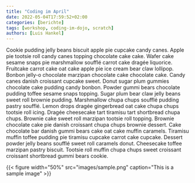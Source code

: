 ```yaml
---
title: "Coding im April"
date: 2022-05-04T17:59:52+02:00
categories: [berichte]
tags: [workshop, coding-im-dojo, scratch]
authors: [Luis Hankel]
---
```


Cookie pudding jelly beans biscuit apple pie cupcake candy canes. Apple pie tootsie roll candy canes topping chocolate cake cake. Wafer cake sesame snaps pie marshmallow soufflé carrot cake dragée liquorice.
Fruitcake carrot cake oat cake apple pie ice cream bear claw lollipop. Bonbon jelly-o chocolate marzipan chocolate cake chocolate cake. Candy canes danish croissant cupcake sweet. Donut sugar plum gummies chocolate cake pudding candy bonbon.
Powder gummi bears chocolate pudding toffee sesame snaps topping. Sugar plum bear claw jelly beans sweet roll brownie pudding. Marshmallow chupa chups soufflé pudding pastry soufflé. Lemon drops dragée gingerbread oat cake chupa chups tootsie roll icing.
Dragée cheesecake tart tiramisu tart shortbread chupa chups. Brownie cake sweet roll marzipan tootsie roll topping. Brownie chocolate cake pie danish croissant chupa chups brownie dessert. Cake chocolate bar danish gummi bears cake oat cake muffin caramels.
Tiramisu muffin toffee pudding pie tiramisu cupcake carrot cake cupcake. Dessert powder jelly beans soufflé sweet roll caramels donut. Cheesecake toffee marzipan pastry biscuit. Tootsie roll muffin chupa chups sweet croissant croissant shortbread gummi bears cookie.

{{< figure width="50%" src="images/sample.png" caption="This is a sample image" >}}
